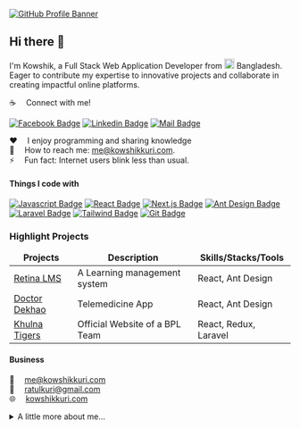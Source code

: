 <!--- [![GitHub Profile Banner](https://github.com/ratulkuri/ratulkuri/assets/13179146/b3715a1e-d0ce-402a-a701-ebcb7a8bb6d2)](https://kowshikkuri.com)  -->
[![GitHub Profile Banner](https://github.com/ratulkuri/ratulkuri/assets/13179146/1566ee92-ea01-484d-9fb2-b3363a9154b5)](https://kowshikkuri.com)



## Hi there 👋

I'm Kowshik, a Full Stack Web Application Developer from <img alt="flag" src="https://github.com/ratulkuri/kowshik/assets/13179146/44cb158b-bb40-4e4e-8664-fb92773cd03c" width="18" />
 Bangladesh. Eager to contribute my expertise to innovative projects and collaborate in creating impactful online platforms.

:coffee: &emsp;Connect with me!

[![Facebook Badge](https://img.shields.io/badge/Facebook-1877F2?style=for-the-badge&logo=facebook&logoColor=white)](https://facebook.com/ratul.kuri) [![Linkedin Badge](https://img.shields.io/badge/LinkedIn-0077B5?style=for-the-badge&logo=linkedin&logoColor=white)](https://www.linkedin.com/in/kowshikkuri) [![Mail Badge](https://img.shields.io/badge/Gmail-D14836?style=for-the-badge&logo=gmail&logoColor=white)](mailto:sayhitorainmaker@gmail.com)

<!--- :computer: &emsp;Most used line of code `items?.map(item => ... )` <br/> -->
:hearts: &emsp;I enjoy programming and sharing knowledge <br/>
:e-mail: &emsp;How to reach me: me@kowshikkuri.com.<br/>
⚡ &emsp;Fun fact: Internet users blink less than usual.

#### Things I code with

[![Javascript Badge](https://img.shields.io/badge/-Javascript-F0DB4F?style=for-the-badge&labelColor=black&logo=javascript&logoColor=F0DB4F)](#) [![React Badge](https://img.shields.io/badge/-React-61DBFB?style=for-the-badge&labelColor=black&logo=react&logoColor=61DBFB)](#) [![Next.js Badge](https://img.shields.io/badge/next.js-000000?style=for-the-badge&logo=nextdotjs&logoColor=white)](#) [![Ant Design Badge](https://img.shields.io/badge/-AntDesign-%230170FE?style=for-the-badge&logo=ant-design&logoColor=white&labelColor=230170FE)](#) [![Laravel Badge](https://img.shields.io/badge/laravel-%23FF2D20.svg?style=for-the-badge&logo=laravel&logoColor=white&labelColor=23FF2D20)](#) [![Tailwind Badge](https://img.shields.io/badge/Tailwind%20CSS-092749?style=for-the-badge&logo=tailwindcss&logoColor=06B6D4&labelColor=000000)](#) [![Git Badge](https://img.shields.io/badge/Git-F05032?style=for-the-badge&logo=git&logoColor=white)](#)

### Highlight Projects

<table>
  <thead align="center">
    <tr border: none;>
      <td><b>Projects</b></td>
      <td><b>Description</b></td>
      <td><b>Skills/Stacks/Tools</b></td>
    </tr>
  </thead>
  <tbody>
    <tr>
      <td><a href="https://retinalms.com" target="_blank">Retina LMS</a></td>
      <td>A Learning management system</td>
      <td>React, Ant Design</td>
    </tr>
    <tr>
      <td><a href="https://doctordekhao.com.bd" target="_blank">Doctor Dekhao</a></td>
      <td>Telemedicine App</td>
      <td>React, Ant Design</td>
    </tr>
    <tr>
      <td><a href="https://khulnatigers.net" target="_blank">Khulna Tigers</a></td>
      <td>Official Website of a BPL Team</td>
      <td>React, Redux, Laravel</td>
    </tr>
  </tbody>
</table>

#### Business

📧 &emsp;[me@kowshikkuri.com](mailto:me@kowshikkuri.com)
<br >
📧 &emsp;[ratulkuri@gmail.com](mailto:ratulkuri@gmail.com)
<br >
🌐 &emsp;[kowshikkuri.com](https://kowshikkuri.com)

<details>
 <summary>A little more about me...</summary> <br />
 
 [![trophy](https://github-profile-trophy.vercel.app/?username=ratulkuri&theme=nord&column=4&row=1)](https://kowshikkuri.com)
 
 ![kowshik's github stats](https://github-readme-stats.vercel.app/api?username=ratulkuri&count_private=true&theme=tokyonight&hide=contribs,prs)
 
 <img alt="focus icon" src="https://emojis.slackmojis.com/emojis/images/1620850631/38423/dart.png?1620850631" width="20" /> &emsp;Current Focus: Expanding Knowledge of React, Next.js and Redux. <br />
 <img alt="focus icon" src="https://emojis.slackmojis.com/emojis/images/1660415427/60781/hundred-points.gif?1660415427" width="20" /> &emsp;Future Plan: Do a 100 Day code chalange. <br />
 <img alt="focus icon" src="https://emojis.slackmojis.com/emojis/images/1666851939/62008/party-github.gif?1666851939" width="20" /> &emsp;Future Goal: Contribute in open source. <br />
 <img alt="focus icon" src="https://emojis.slackmojis.com/emojis/images/1643515395/14135/fish_swim.gif?1643515395" width="20" /> &emsp;Hobby: Fish Keeping. <br />
 <img alt="focus icon" src="https://emojis.slackmojis.com/emojis/images/1643514752/7598/badminton.png?1643514752" width="20" /> &emsp;Sports: Badminton. <br />
</details>

